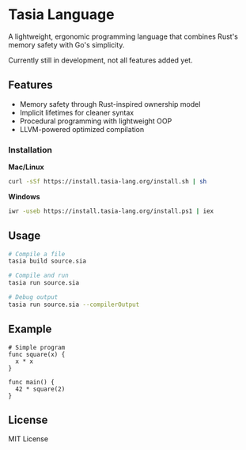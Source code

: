 # Tasia Language

A lightweight, ergonomic programming language that combines Rust's memory safety with Go's simplicity. 

Currently still in development, not all features added yet. 

## Features 

- Memory safety through Rust-inspired ownership model
- Implicit lifetimes for cleaner syntax
- Procedural programming with lightweight OOP
- LLVM-powered optimized compilation

### Installation

**Mac/Linux**
```bash
curl -sSf https://install.tasia-lang.org/install.sh | sh
```

**Windows**
```bash
iwr -useb https://install.tasia-lang.org/install.ps1 | iex
```

## Usage

```bash
# Compile a file
tasia build source.sia

# Compile and run
tasia run source.sia

# Debug output
tasia run source.sia --compilerOutput
```

## Example

```sia
# Simple program
func square(x) {
  x * x
}

func main() {
  42 * square(2)
}
```

## License

MIT License